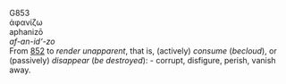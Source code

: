 <body>
  <p>G853<br>  ἀφανίζω  <br> aphanizō  <br><i>af-an-id‘-zo </i><br>From <a href="g0852.htm">852</a>  to <i>render</i> <i>unapparent</i>, that is, (actively) <i>consume</i> (<i>becloud</i>), or (passively) <i>disappear</i> (<i>be</i> <i>destroyed</i>): - corrupt, disfigure, perish, vanish away.<br></p>
 </body>